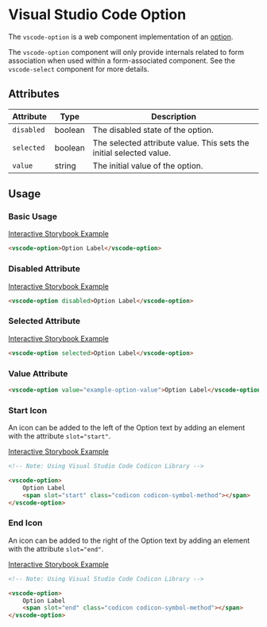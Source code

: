 # Visual Studio Code Option

The `vscode-option` is a web component implementation of an [option](https://w3c.github.io/aria/#option).

The `vscode-option` component will only provide internals related to form association when used within a form-associated component. See the `vscode-select` component for more details.

## Attributes

| Attribute  | Type    | Description                                                         |
| ---------- | ------- | ------------------------------------------------------------------- |
| `disabled` | boolean | The disabled state of the option.                                   |
| `selected` | boolean | The selected attribute value. This sets the initial selected value. |
| `value`    | string  | The initial value of the option.                                    |

## Usage

### Basic Usage

[Interactive Storybook Example](https://microsoft.github.io/vscode-webview-ui-toolkit/?path=/story/library-option--default)

```html
<vscode-option>Option Label</vscode-option>
```

### Disabled Attribute

[Interactive Storybook Example](https://microsoft.github.io/vscode-webview-ui-toolkit/?path=/story/library-option--with-disabled)

```html
<vscode-option disabled>Option Label</vscode-option>
```

### Selected Attribute

[Interactive Storybook Example](https://microsoft.github.io/vscode-webview-ui-toolkit/?path=/story/library-option--with-selected)

```html
<vscode-option selected>Option Label</vscode-option>
```

### Value Attribute

```html
<vscode-option value="example-option-value">Option Label</vscode-option>
```

### Start Icon

An icon can be added to the left of the Option text by adding an element with the attribute `slot="start"`.

[Interactive Storybook Example](https://microsoft.github.io/vscode-webview-ui-toolkit/?path=/story/library-option--with-start-icon)

```html
<!-- Note: Using Visual Studio Code Codicon Library -->

<vscode-option>
	Option Label
	<span slot="start" class="codicon codicon-symbol-method"></span>
</vscode-option>
```

### End Icon

An icon can be added to the right of the Option text by adding an element with the attribute `slot="end"`.

[Interactive Storybook Example](https://microsoft.github.io/vscode-webview-ui-toolkit/?path=/story/library-option--with-end-icon)

```html
<!-- Note: Using Visual Studio Code Codicon Library -->

<vscode-option>
	Option Label
	<span slot="end" class="codicon codicon-symbol-method"></span>
</vscode-option>
```
